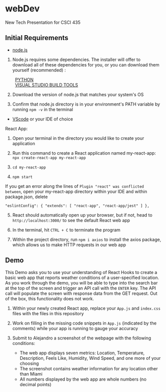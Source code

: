 # webDev
New Tech Presentation for CSCI 435

## Initial Requirements

- [node.js](https://nodejs.org/en/download)

1. Node.js requires some dependencies. The installer will offer to download all of these dependencies for you, or you can download them yourself (recommended) :

&emsp;&emsp; [PYTHON](https://www.python.org/downloads/)  
&emsp;&emsp; [VISUAL STUDIO BUILD TOOLS](https://visualstudio.microsoft.com/downloads/#build-tools-for-visual-studio-2022) 

2. Download the version of node.js that matches your system's OS

3. Confirm that node.js directory is in your environment's PATH variable by running `npm -v` in the terminal

- [VScode](https://code.visualstudio.com/) or your IDE of choice

React App:

1. Open your terminal in the directory you would like to create your application

2. Run this command to create a React application named my-react-app: `npx create-react-app my-react-app`

3. `cd my-react-app`

4. `npm start`

If you get an error along the lines of `Plugin "react" was conflicted between`, open your my-react-app directory within your IDE and within package.json, delete

`"eslintConfig": {
    "extends": [
      "react-app",
      "react-app/jest"
    ]
  },`

5. React should automatically open up your browser, but if not, head to `http://localhost:3000/` to see the default React web app


6. In the terminal, hit `CTRL + C` to terminate the program


7. Within the project directory, run `npm i axios` to install the axios package, which allows us to make HTTP requests in our web app

## Demo

This Demo asks you to use your understanding of React Hooks to create a basic web app that reports weather conditions of a user-specified location. As you work through the demo, you will be able to type into the search bar at the top of the screen and trigger an API call with the `ENTER` key. The API call will populate the screen with response data from the GET request. Out of the box, this functionality does not work.

1. Within your newly created React app, replace your `App.js` and `index.css` files with the files in this repository

2. Work on filling in the missing code snippets in `App.js` (indicated by the comments) while your app is running to gauge your accuracy

3. Submit to Alejandro a screenshot of the webpage with the following conditions:

   - The web app displays seven metrics: Location, Temperature, Description, Feels Like, Humidity, Wind Speed, and one more of your choosing    
   - The screenshot contains weather information for any location other than Miami
   - All numbers displayed by the web app are whole numbers (no decimal points)
 
